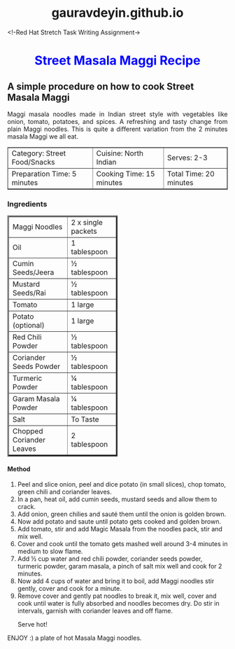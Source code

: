 # gauravdeyin.github.io
<!-Red Hat Stretch Task Writing Assignment->
<!DOCTYPE html>
<html>
  <head>
    <meta http-equiv="content-type" content="text/html; charset=UTF-8">
    <title>Street Masala Maggi Recipe</title>
    <style>
			h1 {text-align:center;}
		</style>
  </head>
  <body>
    <h1 style="color:blue;">Street Masala Maggi Recipe</h1>
    <h2>A simple procedure on how to cook Street Masala Maggi</h2>
    <p style="text-align:justify;">Maggi masala noodles made in Indian street
      style with vegetables like onion, tomato, potatoes, and spices. A
      refreshing and tasty change from plain Maggi noodles. This is quite a
      different variation from the 2 minutes masala Maggi we all eat.</p>
    <table style="width: 100%" border="1">
      <tbody>
        <tr>
          <td>Category: Street Food/Snacks</td>
          <td>Cuisine: North Indian</td>
          <td>Serves: 2-3</td>
        </tr>
        <tr>
          <td>Preparation Time: 5 minutes</td>
          <td>Cooking Time: 15 minutes</td>
          <td>Total Time: 20 minutes</td>
        </tr>
      </tbody>
    </table>
    <h3>Ingredients</h3>
    <table style="width: 50%;" border="3">
      <tbody>
        <tr>
          <td>Maggi Noodles</td>
          <td>2 x single packets</td>
        </tr>
        <tr>
          <td>Oil</td>
          <td>1 tablespoon</td>
        </tr>
        <tr>
          <td>Cumin Seeds/Jeera</td>
          <td style="height: 15.2px;">½&nbsp; tablespoon</td>
        </tr>
        <tr>
          <td style="height: 19.2px;">Mustard Seeds/Rai</td>
          <td>½ tablespoon</td>
        </tr>
        <tr>
          <td>Tomato</td>
          <td>1 large</td>
        </tr>
        <tr>
          <td>Potato (optional)</td>
          <td>1 large</td>
        </tr>
        <tr>
          <td>Red Chili Powder</td>
          <td>½&nbsp; tablespoon</td>
        </tr>
        <tr>
          <td>Coriander Seeds Powder</td>
          <td>½&nbsp; tablespoon</td>
        </tr>
        <tr>
          <td>Turmeric Powder</td>
          <td style="height: 19.2px;">¼ tablespoon</td>
        </tr>
        <tr>
          <td>Garam Masala Powder</td>
          <td>¼ tablespoon</td>
        </tr>
        <tr>
          <td style="height: 19.2px;">Salt</td>
          <td>To Taste</td>
        </tr>
        <tr>
          <td>Chopped Coriander Leaves</td>
          <td>2 tablespoon</td>
        </tr>
      </tbody>
    </table>
    <h4>Method</h4>
    <ol>
      <li>Peel and slice onion, peel and dice potato (in small slices), chop
        tomato, green chili and coriander leaves.</li>
      <li>In a pan, heat oil, add cumin seeds, mustard seeds and allow them to
        crack.</li>
      <li>Add onion, green chilies and sauté them until the onion is golden
        brown.</li>
      <li>Now add potato and saute until potato gets cooked and golden brown.</li>
      <li>Add tomato, stir and add Magic Masala from the noodles pack, stir and
        mix well.</li>
      <li>Cover and cook until the tomato gets mashed well around 3-4 minutes in
        medium to slow flame.</li>
      <li>Add ½ cup water and red chili powder, coriander seeds powder, turmeric
        powder, garam masala, a pinch of salt mix well and cook for 2 minutes.</li>
      <li>Now add 4 cups of water and bring it to boil, add Maggi noodles stir
        gently, cover and cook for a minute.</li>
      <li>Remove cover and gently pat noodles to break it, mix well, cover and
        cook until water is fully absorbed and noodles becomes dry. Do stir in
        intervals, garnish with coriander leaves and off flame.</li>
      <p>Serve hot!</p>
    </ol>
    <p>ENJOY :) a plate of hot Masala Maggi noodles.</p>
    <br>
  </body>
</html>
